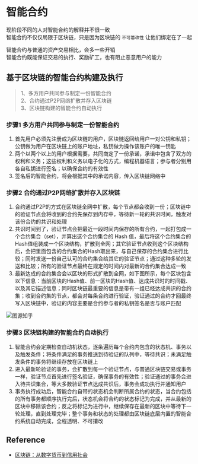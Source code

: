 # 智能合约

现阶段不同的人对智能合约的解释并不很一致  
智能合约不仅仅局限于区块链，只是因为区块链的 `不可篡改性` 让他们绑定在了一起  

智能合约与普通的资产交易相比，会多一些开销  
智能合约既能保证交易的执行、奖励矿工，也有阻止恶意用户的能力  


## 基于区块链的智能合约构建及执行

> 1、多方用户共同参与制定一份智能合约  
> 2、合约通过P2P网络扩散并存入区块链  
> 3、区块链构建的智能合约自动执行  


### 步骤1 多方用户共同参与制定一份智能合约
  
1. 首先用户必须先注册成为区块链的用户，区块链返回给用户一对公钥和私钥；公钥做为用户在区块链上的账户地址，私钥做为操作该账户的唯一钥匙  
2. 两个以两个以上的用户根据需要，共同商定了一份承诺，承诺中包含了双方的权利和义务；这些权利和义务以电子化的方式，编程机器语言；参与者分别用各自私钥进行签名；以确保合约的有效性  
3. 签名后的智能合约，将会根据其中的承诺内容，传入区块链网络中  

### 步骤2 合约通过P2P网络扩散并存入区块链

1. 合约通过P2P的方式在区块链全网中扩散，每个节点都会收到一份；区块链中的验证节点会将收到的合约先保存到内存中，等待新一轮的共识时间，触发对该份合约的共识和处理  
2. 共识时间到了，验证节点会把最近一段时间内保存的所有合约，一起打包成一个合约集合（set），并算出这个合约集合的 Hash 值，最后将这个合约集合的Hash值组装成一个区块结构，扩散到全网；其它验证节点收到这个区块结构后，会把里面包含的合约集合的Hash取出来，与自己保存的合约集合进行比较；同时发送一份自己认可的合约集合给其它的验证节点；通过这种多轮的发送和比较；所有的验证节点最终在规定的时间内对最新的合约集合达成一致  
3. 最新达成的合约集合会以区块的形式扩散到全网，如下图所示，每个区块包含以下信息：当前区块的Hash值、前一区块的Hash值、达成共识时的时间戳、以及其它描述信息；同时区块链最重要的信息是带有一组已经达成共识的合约集；收到合约集的节点，都会对每条合约进行验证，验证通过的合约才回最终写入区块链中，验证的内容主要是合约参与者的私钥签名是否与账户匹配  

![图源知乎](https://pic3.zhimg.com/50/2180c00f2e7b309024ca9271b37d54c8_hd.jpg)

### 步骤3 区块链构建的智能合约自动执行

1. 智能合约会定期检查自动机状态，逐条遍历每个合约内包含的状态机、事务以及触发条件；将条件满足的事务推送到待验证的队列中，等待共识；未满足触发条件的事务将继续存放在区块链上  
2. 进入最新轮验证的事务，会扩散到每一个验证节点，与普通区块链交易或事务一样，验证节点首先进行签名验证，确保事务的有效性；验证通过的事务会进入待共识集合，等大多数验证节点达成共识后，事务会成功执行并通知用户  
3. 事务执行成功后，智能合约自带的状态机会判断所属合约的状态，当合约包括的所有事务都顺序执行完后，状态机会将合约的状态标记为完成，并从最新的区块中移除该合约；反之将标记为进行中，继续保存在最新的区块中等待下一轮处理，直到处理完毕；整个事务和状态的处理都由区块链底层内置的智能合约系统自动完成，全程透明、不可攥改  


## Reference

* [区块链：从数字货币到信用社会](http://book.8btc.com/blockchain-credit)